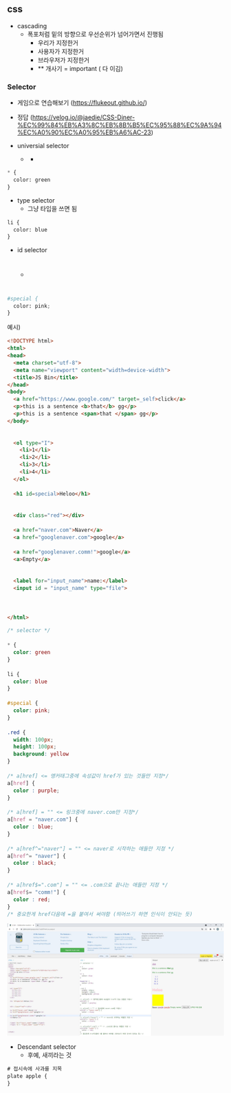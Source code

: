 



## css



- cascading
  - 폭포처럼 밑의 방향으로 우선순위가 넘어가면서 진행됨
    - 우리가 지정한거
    - 사용자가 지정한거
    - 브라우저가 지정한거
    - ** 개사기 = important ( 다 이김)





### Selector

- 게임으로 연습해보기 (https://flukeout.github.io/)
- 정답 (https://velog.io/@jaedie/CSS-Diner-%EC%99%84%EB%A3%8C%EB%8B%B5%EC%95%88%EC%9A%94%EC%A0%90%EC%A0%95%EB%A6%AC-23)



- universial selector
  - *

```python
* {
  color: green
}
```





- type selector
  - 그냥 타입을 쓰면 됨

```python
li {
  color: blue
}
```



- id selector

  - #


```python
#special {
  color: pink;
}
```





예시)

```html
<!DOCTYPE html>
<html>
<head>
  <meta charset="utf-8">
  <meta name="viewport" content="width=device-width">
  <title>JS Bin</title>
</head>
<body>
  <a href="https://www.google.com/" target=_self>click</a>
  <p>this is a sentence <b>that</b> gg</p>
  <p>this is a sentence <span>that </span> gg</p>
</body>
  

  <ol type="I">
    <li>1</li>
    <li>2</li>
    <li>3</li>
    <li>4</li>
  </ol>
  
  <h1 id=special>Heloo</h1>
  
  
  <div class="red"></div>
  
  <a href="naver.com">Naver</a>
  <a href="googlenaver.com">google</a>
  
  <a href="googlenaver.comm!">google</a>
  <a>Empty</a>
  
  
  <label for="input_name">name:</label>
  <input id = "input_name" type="file">
  
  
  
</html>
```



```css
/* selector */

* {
  color: green
}

li {
  color: blue
}

#special {
  color: pink;
}

.red {
  width: 100px;
  height: 100px;
  background: yellow
}

/* a[href] <= 앵커태그중에 속성값이 href가 있는 것들만 지정*/
a[href] {
  color : purple;
}

/* a[href] = "" <= 링크중에 naver.com만 지정*/
a[href = "naver.com"] {
  color : blue;
}

/* a[href^="naver"] = "" <= naver로 시작하는 애들만 지정 */
a[href^= "naver"] {
  color : black;
}

/* a[href$=".com"] = "" <= .com으로 끝나는 애들만 지정 */
a[href$= "comm!"] {
  color : red;
}
/* 중요한게 href다음에 =을 붙여서 써야함 (띄어쓰기 하면 인식이 안되는 듯)
```



![jsbin_css](CSS.assets/jsbin_css.JPG)



- Descendant selector
  - 후예, 새끼라는 것

```css
# 접시속에 사과를 지목
plate apple {
}
```

